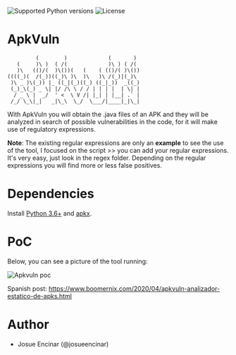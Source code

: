 ![Supported Python versions](https://img.shields.io/badge/python-3.6+-blue.svg?style=flat-square&logo=python)
![License](https://img.shields.io/badge/license-GNU-green.svg?style=flat-square&logo=gnu)

# ApkVuln

```
         (        )             (       ) 
   (     )\ )  ( /(             )\ ) ( /( 
   )\   (()/(  )\())(   (    ( (()/( )\())
((((_)(  /(_))((_)\ )\  )\   )\ /(_)|(_)\ 
 )\ _ )\(_)) |_ ((_|(_)((_) ((_|_))  _((_)
 (_)_\(_) _ \| |/ /\ \ / / | | | |  | \| |
  / _ \ |  _/  ' <  \ V /| |_| | |__| .` |
 /_/ \_\|_|   _|\_\  \_/  \___/|____|_|\_|

```

 With ApkVuln you will obtain the .java files of an APK and they will be analyzed in search of possible vulnerabilities in the code, for it will make use of regulatory expressions.

 **Note**: The existing regular expressions are only an **example** to see the use of the tool, I focused on the script >> you can add your regular expressions. It's very easy, just look in the regex folder. Depending on the regular expressions you will find more or less false positives.

# Dependencies

Install [Python 3.6+](https://www.python.org/) and [apkx](https://github.com/b-mueller/apkx).

# PoC

Below, you can see a picture of the tool running:

![Apkvuln poc](https://1.bp.blogspot.com/-egYweDB8LnE/XodCH9yKwqI/AAAAAAAABFw/6tAdC2yJcQ4Y8bjuwkzuSsy10Jq-KVKBACNcBGAsYHQ/s1600/apk_analyzer.png)

Spanish post: https://www.boomernix.com/2020/04/apkvuln-analizador-estatico-de-apks.html

 # Author 
 
 * Josue Encinar (@josueencinar)
